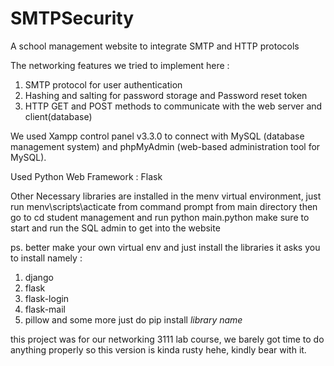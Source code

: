 # SMTPSecurity
A school management website to integrate SMTP and HTTP protocols

The networking features we tried to implement here :
1. SMTP protocol for user authentication
2. Hashing and salting for password storage and Password reset token
3. HTTP GET and POST methods to communicate with the web server and client(database)



We used Xampp control panel v3.3.0 to connect with MySQL (database management system) 
and phpMyAdmin (web-based administration tool for MySQL).

Used Python Web Framework : Flask

Other Necessary libraries are installed in the menv virtual environment, 
just run menv\scripts\acticate from command prompt from main directory
then go to cd student management and run python main.python
make sure to start and run the SQL admin to get into the website

ps. better make your own virtual env and just install the libraries 
it asks you to install namely :
1. django
2. flask
3. flask-login
4. flask-mail
5. pillow and some more just do pip install *library name*


this project was for our networking 3111 lab course, we barely got time to do anything properly 
so this version is kinda rusty hehe, kindly bear with it.
